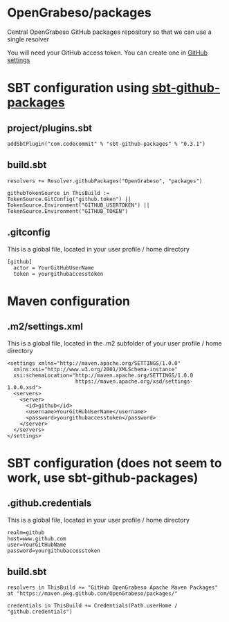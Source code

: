# OpenGrabeso/packages

Central OpenGrabeso GitHub packages repository so that we can use a single resolver

You will need your GitHub access token. You can create one in [GitHub settings](https://github.com/settings/tokens)


SBT configuration using [sbt-github-packages](https://github.com/djspiewak/sbt-github-packages)
===============================================================================================

project/plugins.sbt
-------------------

`addSbtPlugin("com.codecommit" % "sbt-github-packages" % "0.3.1")`

build.sbt
---------

```
resolvers += Resolver.githubPackages("OpenGrabeso", "packages")

githubTokenSource in ThisBuild := TokenSource.GitConfig("github.token") || TokenSource.Environment("GITHUB_USERTOKEN") || TokenSource.Environment("GITHUB_TOKEN")
```

.gitconfig 
--------------------------------------------------------------------
This is a global file, located in your user profile / home directory

```
[github]
  actor = YourGitHubUserName
  token = yourgithubaccesstoken
```


Maven configuration
===================

.m2/settings.xml
----------------

This is a global file, located in the .m2 subfolder of your user profile / home directory

```
<settings xmlns="http://maven.apache.org/SETTINGS/1.0.0"
  xmlns:xsi="http://www.w3.org/2001/XMLSchema-instance"
  xsi:schemaLocation="http://maven.apache.org/SETTINGS/1.0.0
                      https://maven.apache.org/xsd/settings-1.0.0.xsd">
  <servers>
    <server>
      <id>github</id>
      <username>YourGitHubUserName</username>
      <password>yourgithubaccesstoken</password>
    </server>
  </servers>
</settings>
```

SBT configuration (does not seem to work, use sbt-github-packages)
=================

.github.credentials
------------------------
This is a global file, located in your user profile / home directory

```
realm=github
host=www.github.com
user=YourGitHubName
password=yourgithubaccesstoken
```

build.sbt
---------

```
resolvers in ThisBuild += "GitHub OpenGrabeso Apache Maven Packages" at "https://maven.pkg.github.com/OpenGrabeso/packages/"

credentials in ThisBuild += Credentials(Path.userHome / "github.credentials")
```

